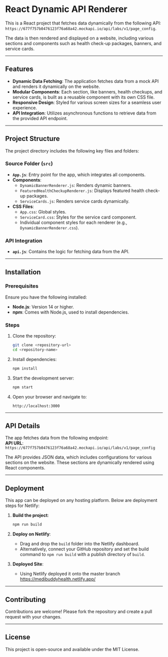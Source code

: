 # React Dynamic API Renderer

This is a React project that fetches data dynamically from the following API:  
`https://677f757b0476123f76a68a42.mockapi.io/api/labs/v1/page_config`.  

The data is then rendered and displayed on a website, including various sections and components such as health check-up packages, banners, and service cards.

---

## Features

- **Dynamic Data Fetching**: The application fetches data from a mock API and renders it dynamically on the website.
- **Modular Components**: Each section, like banners, health checkups, and service cards, is built as a reusable component with its own CSS file.
- **Responsive Design**: Styled for various screen sizes for a seamless user experience.
- **API Integration**: Utilizes asynchronous functions to retrieve data from the provided API endpoint.

---

## Project Structure

The project directory includes the following key files and folders:

### **Source Folder (`src`)**

- **`App.js`**: Entry point for the app, which integrates all components.
- **Components**:
  - `DynamicBannerRenderer.js`: Renders dynamic banners.
  - `FeaturedHealthCheckupRenderer.js`: Displays featured health check-up packages.
  - `ServiceCards.js`: Renders service cards dynamically.
- **CSS Files**:
  - `App.css`: Global styles.
  - `ServiceCard.css`: Styles for the service card component.
  - Individual component styles for each renderer (e.g., `DynamicBannerRenderer.css`).

### **API Integration**
- **`api.js`**: Contains the logic for fetching data from the API.

---

## Installation

### Prerequisites
Ensure you have the following installed:
- **Node.js**: Version 14 or higher.
- **npm**: Comes with Node.js, used to install dependencies.

### Steps
1. Clone the repository:
   ```bash
   git clone <repository-url>
   cd <repository-name>
   ```

2. Install dependencies:
   ```bash
   npm install
   ```

3. Start the development server:
   ```bash
   npm start
   ```

4. Open your browser and navigate to:
   ```
   http://localhost:3000
   ```

---

## API Details

The app fetches data from the following endpoint:  
**API URL**: `https://677f757b0476123f76a68a42.mockapi.io/api/labs/v1/page_config`

The API provides JSON data, which includes configurations for various sections on the website. These sections are dynamically rendered using React components.

---

## Deployment

This app can be deployed on any hosting platform. Below are deployment steps for Netlify:

1. **Build the project**:
   ```bash
   npm run build
   ```

2. **Deploy on Netlify**:
   - Drag and drop the `build` folder into the Netlify dashboard.
   - Alternatively, connect your GitHub repository and set the build command to `npm run build` with a publish directory of `build`.

2. **Deployed Site**:
   - Using Netlify deployed it onto the master branch
    https://medibuddyhealth.netlify.app/
---

## Contributing

Contributions are welcome! Please fork the repository and create a pull request with your changes.

---

## License

This project is open-source and available under the MIT License.
